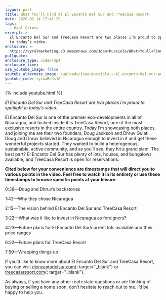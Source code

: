 ```yaml
---
layout: post
title: What You’ll Find at El Encanto Del Sur and TreeCasa Resort
date: 2020-02-14 17:47:29
tags:
  - Real Estate
excerpt: >-
  El Encanto Del Sur and TreeCasa Resort are two places i’m proud to spotlight
  in today’s video.
enclosure: >-
  https://vyralmarketing.s3.amazonaws.com/Joao+Mucciolo/What+Youll+Find+at+El+Encanto+Del+Sur+and+TreeCasa+Resort.mp4
pullquote:
enclosure_type: video/mp4
enclosure_time:
use_youtube_image: false
youtube_alternate_image: /uploads/joao-mucciolo---el-encanto-del-sur-and-treecasa-resort-youtube.jpg
youtube_code: tyiwaBuhs18
---
```


{% include youtube.html %}

*El Encanto Del Sur and TreeCasa Resort are two places i’m proud to spotlight in today’s video.*

El Encanto Del Sur is one of the premier eco-developments in all of Nicaragua, and tucked inside it is TreeCasa Resort, one of the most exclusive resorts in the entire country. Today I’m showcasing both places, and joining me are their two founders, Doug Jackson and Dhruv Gulati. Doug and Dhruv believed in Nicaragua enough to invest in it and get these wonderful projects started. They wanted to build a heterogenous, sustainable, active community, and as you’ll see, they hit a grand slam. The best part? El Encanto Del Sur has plenty of lots, houses, and bungalows available, and TreeCasa Resort is open for reservations.&nbsp;

**Cited below for your convenience are timestamps that will direct you to various points in the video. Feel free to watch it in its entirety or use these timestamps to browse specific points at your leisure:&nbsp;**

0:38—Doug and Dhruv’s backstories&nbsp;

1:42—Why they chose Nicaragua&nbsp;

2:15—The vision behind El Encanto Del Sur and TreeCasa Resort

3:22—What was it like to invest in Nicaragua as foreigners?&nbsp;

4:23—Future plans for El Encanto Del Sur/current lots available and their price ranges

6:22—Future plans for TreeCasa Resort&nbsp;

7:59—Wrapping things up

If you’d like to know more about El Encanto Del Sur and TreeCasa Resort, you can visit [elencantodelsur.com](elencantodelsur.com){: target="_blank"} or [treecasaresort.com](treecasaresort.com){: target="_blank"}.&nbsp;

As always, if you have any other real estate questions or are thinking of buying or selling a home soon, don’t hesitate to reach out to me. I’d be happy to help you.